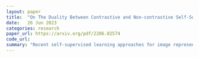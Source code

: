 ```yaml
---
layout: paper
title:  "On The Duality Between Contrastive and Non-contrastive Self-Supervised Learning"
date:   26 Jun 2023
categories: research
paper_url: https://arxiv.org/pdf/2206.02574
code_url: 
summary: "Recent self-supervised learning approaches for image representation can be broadly divided into contrastive and non-contrastive methods. This study focuses on their theoretical similarities rather than their differences. By developing contrastive and covariance-based non-contrastive criteria that are algebraically related and equivalent under certain conditions, the authors demonstrate the close relationship between these two families. This analysis includes improving SimCLR's performance to match that of VICReg through precise hyperparameter adjustments and challenging the assumption that non-contrastive methods require large output dimensions. Results indicate that with better network design and hyperparameter tuning, the performance gap between contrastive and non-contrastive methods can be minimized."
---
```


